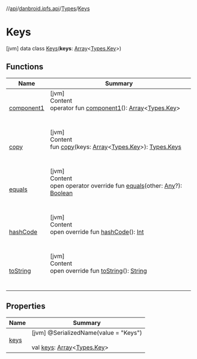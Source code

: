 //[api](../../../index.md)/[danbroid.ipfs.api](../../index.md)/[Types](../index.md)/[Keys](index.md)



# Keys  
 [jvm] data class [Keys](index.md)(**keys**: [Array](https://kotlinlang.org/api/latest/jvm/stdlib/kotlin/-array/index.html)<[Types.Key](../-key/index.md)>)   


## Functions  
  
|  Name|  Summary| 
|---|---|
| [component1](component1.md)| [jvm]  <br>Content  <br>operator fun [component1](component1.md)(): [Array](https://kotlinlang.org/api/latest/jvm/stdlib/kotlin/-array/index.html)<[Types.Key](../-key/index.md)>  <br><br><br>
| [copy](copy.md)| [jvm]  <br>Content  <br>fun [copy](copy.md)(keys: [Array](https://kotlinlang.org/api/latest/jvm/stdlib/kotlin/-array/index.html)<[Types.Key](../-key/index.md)>): [Types.Keys](index.md)  <br><br><br>
| [equals](../-config/-config-change/index.md#kotlin/Any/equals/#kotlin.Any?/PointingToDeclaration/)| [jvm]  <br>Content  <br>open operator override fun [equals](../-config/-config-change/index.md#kotlin/Any/equals/#kotlin.Any?/PointingToDeclaration/)(other: [Any](https://kotlinlang.org/api/latest/jvm/stdlib/kotlin/-any/index.html)?): [Boolean](https://kotlinlang.org/api/latest/jvm/stdlib/kotlin/-boolean/index.html)  <br><br><br>
| [hashCode](../-config/-config-change/index.md#kotlin/Any/hashCode/#/PointingToDeclaration/)| [jvm]  <br>Content  <br>open override fun [hashCode](../-config/-config-change/index.md#kotlin/Any/hashCode/#/PointingToDeclaration/)(): [Int](https://kotlinlang.org/api/latest/jvm/stdlib/kotlin/-int/index.html)  <br><br><br>
| [toString](../-config/-config-change/index.md#kotlin/Any/toString/#/PointingToDeclaration/)| [jvm]  <br>Content  <br>open override fun [toString](../-config/-config-change/index.md#kotlin/Any/toString/#/PointingToDeclaration/)(): [String](https://kotlinlang.org/api/latest/jvm/stdlib/kotlin/-string/index.html)  <br><br><br>


## Properties  
  
|  Name|  Summary| 
|---|---|
| [keys](index.md#danbroid.ipfs.api/Types.Keys/keys/#/PointingToDeclaration/)|  [jvm] @SerializedName(value = "Keys")  <br>  <br>val [keys](index.md#danbroid.ipfs.api/Types.Keys/keys/#/PointingToDeclaration/): [Array](https://kotlinlang.org/api/latest/jvm/stdlib/kotlin/-array/index.html)<[Types.Key](../-key/index.md)>   <br>

